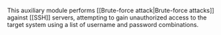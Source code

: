 This auxiliary module performs [[Brute-force attack|Brute-force attacks]] against [[SSH]] servers, attempting to gain unauthorized access to the target system using a list of username and password combinations.